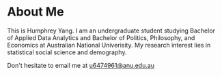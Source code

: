 # About Me

This is Humphrey Yang. I am an undergraduate student studying Bachelor of Applied Data Analytics and Bachelor of Politics, Philosophy, and Economics at Australian National Univerisity. My research interest lies in statistical social science and demography. 


Don't hesitate to email me at u6474961@anu.edu.au
